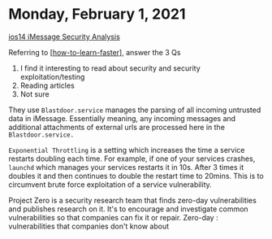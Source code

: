# Monday, February 1, 2021

[ios14 iMessage Security Analysis](https://googleprojectzero.blogspot.com/2021/01/a-look-at-imessage-in-ios-14.html)

Referring to [[how-to-learn-faster]], answer the 3 Qs

1. I find it interesting to read about security and security exploitation/testing
2. Reading articles
3. Not sure

They use `Blastdoor.service` manages the parsing of all incoming untrusted data in iMessage. Essentially meaning, any incoming messages and additional attachments of external urls are processed here in the `Blastdoor.service.`

`Exponential Throttling` is a setting which increases the time a service restarts doubling each time. For example, if one of your services crashes, `launchd` which manages your services restarts it in 10s. After 3 times it doubles it and then continues to double the restart time to 20mins. This is to circumvent brute force exploitation of a service vulnerability.

Project Zero is a security research team that finds zero-day vulnerabilities and publishes research on it. It's to encourage and investigate common vulnerabilities so that companies can fix it or repair.
Zero-day
: vulnerabilities that companies don't know about 



[//begin]: # "Autogenerated link references for markdown compatibility"
[how-to-learn-faster]: how-to-learn-faster.md "How To Learn Faster and Remember It"
[//end]: # "Autogenerated link references"